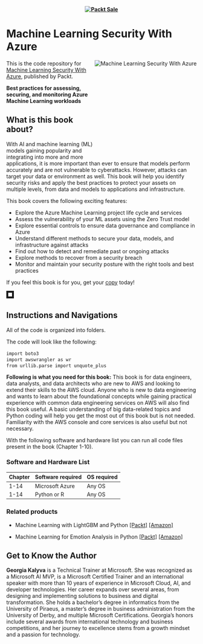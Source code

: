 
<b><p align='center'>[![Packt Sale](https://static.packt-cdn.com/assets/images/packt+events/Improve_UX.png)](https://packt.link/algotradingpython)</p></b> 

# Machine Learning Security With Azure

<a href="https://www.packtpub.com/product/machine-learning-security-with-azure/9781805120483"><img src="https://m.media-amazon.com/images/W/MEDIAX_792452-T2/images/I/71yvQR7YbzL._SL1500_.jpg" alt="Machine Learning Security With Azure" height="256px" align="right"></a>

This is the code repository for [Machine Learning Security With Azure](https://www.packtpub.com/product/machine-learning-security-with-azure/9781805120483), published by Packt.

**Best practices for assessing, securing, and monitoring Azure Machine Learning workloads**

## What is this book about?

With AI and machine learning (ML) models gaining popularity and integrating into more and more applications, it is more important than ever to ensure that models perform accurately and are not vulnerable to cyberattacks. However, attacks can target your data or environment as well. This book will help you identify security risks and apply the best practices to protect your assets on multiple levels, from data and models to applications and infrastructure.

This book covers the following exciting features: 
* Explore the Azure Machine Learning project life cycle and services
* Assess the vulnerability of your ML assets using the Zero Trust model
* Explore essential controls to ensure data governance and compliance in Azure
* Understand different methods to secure your data, models, and infrastructure against attacks
* Find out how to detect and remediate past or ongoing attacks
* Explore methods to recover from a security breach
* Monitor and maintain your security posture with the right tools and best practices


If you feel this book is for you, get your [copy](https://www.amazon.in/Machine-Learning-Security-Azure-practices/dp/1805120484/ref=sr_1_1?keywords=Machine+Learning+Security+With+Azure&sr=8-1) today!

<a href="https://www.packtpub.com/product/machine-learning-security-with-azure/9781805120483"><img src="https://raw.githubusercontent.com/PacktPublishing/GitHub/master/GitHub.png" alt="https://www.packtpub.com/" border="5" /></a>

## Instructions and Navigations
All of the code is organized into folders.

The code will look like the following:
```
import boto3
import awswrangler as wr
from urllib.parse import unquote_plus
```
**Following is what you need for this book:**
This book is for data engineers, data analysts, and data architects who are new to AWS and looking to extend their skills to the AWS cloud. Anyone who is new to data engineering and wants to learn about the foundational concepts while gaining practical experience with common data engineering services on AWS will also find this book useful.
A basic understanding of big data-related topics and Python coding will help you get the most out of this book but is not needed. Familiarity with the AWS console and core services is also useful but not necessary.

With the following software and hardware list you can run all code files present in the book (Chapter 1-10).

### Software and Hardware List

| Chapter  | Software required                                                                    | OS required                        |
| -------- | -------------------------------------------------------------------------------------| -----------------------------------|
|  	1-14	   |   	Microsoft Azure                                 			  | Any OS | 		
|  	1-14	   |   Python or R	                                 			  | Any OS | 		


### Related products <Other books you may enjoy>
* Machine Learning with LightGBM and Python [[Packt]](https://www.packtpub.com/product/machine-learning-with-lightgbm-and-python/9781800564749) [[Amazon]](https://www.amazon.in/Practical-Machine-Learning-LightGBM-Python/dp/1800564740/ref=tmm_pap_swatch_0?_encoding=UTF8&sr=8-3)
  
* Machine Learning for Emotion Analysis in Python  [[Packt]](https://www.packtpub.com/product/machine-learning-for-emotion-analysis-in-python/9781803240688) [[Amazon]](https://www.amazon.in/Machine-Learning-Emotion-Analysis-Understand/dp/1803240687/ref=sr_1_3?keywords=Machine+Learning+for+Emotion+Analysis+in+Python&sr=8-3)
  
## Get to Know the Author
**Georgia Kalyva** is a Technical Trainer at Microsoft. She was recognized as a Microsoft AI MVP, is a Microsoft Certified Trainer and an international speaker with more than 10 years of experience in Microsoft Cloud, AI, and developer technologies. Her career expands over several areas, from designing and implementing solutions to business and digital transformation. She holds a bachelor&rsquo;s degree in informatics from the University of Piraeus, a master&rsquo;s degree in business administration from the University of Derby, and multiple Microsoft Certifications. Georgia&rsquo;s honors include several awards from international technology and business competitions, and her journey to excellence stems from a growth mindset and a passion for technology.
